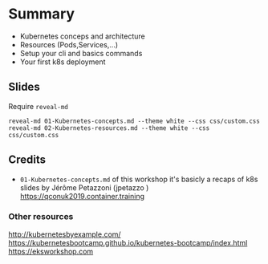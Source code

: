 # Summary

- Kubernetes conceps and architecture
- Resources (Pods,Services,...)
- Setup your cli and basics commands
- Your first k8s deployment

## Slides

Require `reveal-md`

```
reveal-md 01-Kubernetes-concepts.md --theme white --css css/custom.css
reveal-md 02-Kubernetes-resources.md --theme white --css css/custom.css
```


## Credits

- `01-Kubernetes-concepts.md` of this workshop it's basicly a recaps of k8s slides by Jérôme Petazzoni (jpetazzo )
https://qconuk2019.container.training


### Other resources


http://kubernetesbyexample.com/
https://kubernetesbootcamp.github.io/kubernetes-bootcamp/index.html
https://eksworkshop.com